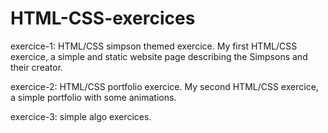 # HTML-CSS-exercices

exercice-1: HTML/CSS simpson themed exercice.
My first HTML/CSS exercice, a simple and static website page describing the Simpsons and their creator.


exercice-2: HTML/CSS portfolio exercice.
My second HTML/CSS exercice, a simple portfolio with some animations.


exercice-3: simple algo exercices.
